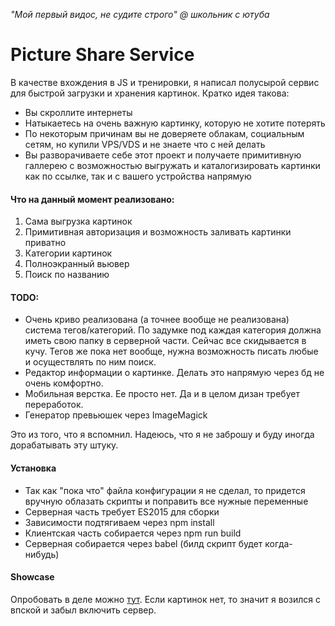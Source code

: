 *"Мой первый видос, не судите строго" @ школьник с ютуба*
# Picture Share Service

В качестве вхождения в JS и тренировки, я написал полусырой сервис для быстрой загрузки и хранения картинок.
Кратко идея такова:
* Вы скроллите интернеты
* Натыкаетесь на очень важную картинку, которую не хотите потерять
* По некоторым причинам вы не доверяете облакам, социальным сетям, но купили VPS/VDS и не знаете что с ней делать
* Вы разворачиваете себе этот проект и получаете примитивную галлерею с возможностью выгружать и каталогизировать картинки как по ссылке, так и с вашего устройства напрямую

#### Что на данный момент реализовано:
1. Сама выгрузка картинок
2. Примитивная авторизация и возможность заливать картинки приватно
3. Категории картинок
4. Полноэкранный вьювер
5. Поиск по названию

#### TODO:
- Очень криво реализована (а точнее вообще не реализована) система тегов/категорий. По задумке под каждая категория должна иметь свою папку в серверной части. Сейчас все скидывается в кучу. Тегов же пока нет вообще, нужна возможность писать любые и осуществлять по ним поиск.
- Редактор информации о картинке. Делать это напрямую через бд не очень комфортно.
- Мобильная верстка. Ее просто нет. Да и в целом дизан требует переработок.
- Генератор превьюшек через ImageMagick

Это из того, что я вспомнил. Надеюсь, что я не заброшу и буду иногда дорабатывать эту штуку.

#### Установка

* Так как "пока что" файла конфигурации я не сделал, то придется вручную облазать скрипты и поправить все нужные переменные
* Серверная часть требует ES2015 для сборки
* Зависимости подтягиваем через npm install
* Клиентская часть собирается через npm run build
* Серверная собирается через babel (билд скрипт будет когда-нибудь)

#### Showcase
Опробовать в деле можно [тут](http://apb.hexdec.me/). Если картинок нет, то значит я возился с впской и забыл включить сервер.
